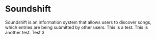 # Soundshift

Soundshift is an information system that allows users to discover songs, which entries are being submitted by other users.
This is a test.
This is another test.
Test 3

